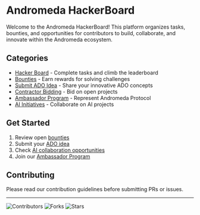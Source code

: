 # Andromeda HackerBoard

Welcome to the Andromeda HackerBoard! This platform organizes tasks, bounties, and opportunities for contributors to build, collaborate, and innovate within the Andromeda ecosystem.

## Categories
- [Hacker Board](./categories/hacker-board/) - Complete tasks and climb the leaderboard
- [Bounties](./categories/bounties/) - Earn rewards for solving challenges
- [Submit ADO Idea](./categories/ado-ideas/) - Share your innovative ADO concepts
- [Contractor Bidding](./categories/contractor-bidding/) - Bid on open projects
- [Ambassador Program](./categories/ambassador-program/) - Represent Andromeda Protocol
- [AI Initiatives](./categories/ai-initiatives/) - Collaborate on AI projects

## Get Started
1. Review open [bounties](./categories/bounties/open-bounties.md)
2. Submit your [ADO idea](./categories/ado-ideas/submission-guide.md)
3. Check [AI collaboration opportunities](./categories/ai-initiatives/collaboration-opportunities.md)
4. Join our [Ambassador Program](./categories/ambassador-program/program-guide.md)

## Contributing
Please read our contribution guidelines before submitting PRs or issues.

---
![Contributors](https://img.shields.io/github/contributors/andromedaprotocol/hackerboard)
![Forks](https://img.shields.io/github/forks/andromedaprotocol/hackerboard)
![Stars](https://img.shields.io/github/stars/andromedaprotocol/hackerboard) 